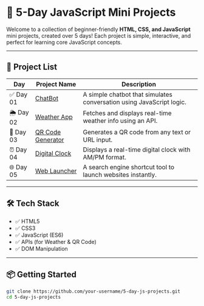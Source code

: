 # 🚀 5-Day JavaScript Mini Projects

Welcome to a collection of beginner-friendly **HTML, CSS, and JavaScript** mini projects, created over 5 days! Each project is simple, interactive, and perfect for learning core JavaScript concepts.

---

## 📁 Project List

| Day | Project Name | Description |
|-----|--------------|-------------|
| ✅ Day 01 | [ChatBot](#day-01---chatbot) | A simple chatbot that simulates conversation using JavaScript logic. |
| 🌦️ Day 02 | [Weather App](#day-02---weather-app) | Fetches and displays real-time weather info using an API. |
| 🔳 Day 03 | [QR Code Generator](#day-03---qr-code-generator) | Generates a QR code from any text or URL input. |
| ⏰ Day 04 | [Digital Clock](#day-04---digital-clock) | Displays a real-time digital clock with AM/PM format. |
| 🌐 Day 05 | [Web Launcher](#day-05---web-launcher) | A search engine shortcut tool to launch websites instantly. |

---

## 🛠 Tech Stack

- ✅ HTML5
- ✅ CSS3
- ✅ JavaScript (ES6)
- ✅ APIs (for Weather & QR Code)
- ✅ DOM Manipulation

---

## 📦 Getting Started

```bash
git clone https://github.com/your-username/5-day-js-projects.git
cd 5-day-js-projects
